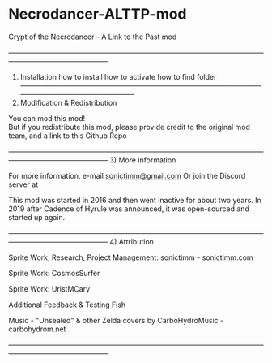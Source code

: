 # Necrodancer-ALTTP-mod
Crypt of the Necrodancer - A Link to the Past mod

――――――――――――――――――――――――――――――――――――――――――――――――――
1) Installation
how to install
how to activate
how to find folder
――――――――――――――――――――――――――――――――――――――――――――――――――
2) Modification & Redistribution

You can mod this mod!  
But if you redistribute this mod, please provide credit 
to the original mod team, and a link to this Github Repo

――――――――――――――――――――――――――――――――――――――――――――――――――
3) More information

For more information, e-mail sonictimm@gmail.com
Or join the Discord server at <coming soon />

This mod was started in 2016 and then went inactive for about two years.
In 2019 after Cadence of Hyrule was announced, it was open-sourced and started up again.

――――――――――――――――――――――――――――――――――――――――――――――――――
4) Attribution

Sprite Work, Research, Project Management:
sonictimm - sonictimm.com

Sprite Work:
CosmosSurfer

Sprite Work:
UristMCary

Additional Feedback & Testing
Fish


Music - "Unsealed" & other Zelda covers by
CarboHydroMusic - carbohydrom.net

――――――――――――――――――――――――――――――――――――――――――――――――――
